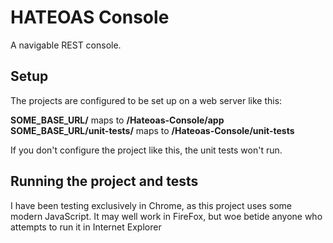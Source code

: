 # HATEOAS Console

A navigable REST console.

## Setup

The projects are configured to be set up on a web server like this:

**SOME_BASE_URL/** maps to **/Hateoas-Console/app**  
**SOME_BASE_URL/unit-tests/** maps to **/Hateoas-Console/unit-tests**

If you don't configure the project like this, the unit tests won't run.

## Running the project and tests

I have been testing exclusively in Chrome, as this project uses some modern
JavaScript. It may well work in FireFox, but woe betide anyone who attempts to 
run it in Internet Explorer
